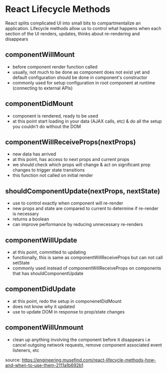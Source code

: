 # React Lifecycle Methods

React splits complicated UI into small bits to compartmentalize an application. Lifecycle methods allow us to control what happens when each section of the UI renders, updates, thinks about re-rendering and disappears

## componentWillMount
- before component render function called
- usually, not much to be done as component does not exist yet and default configuration should be done in component's constructor
- commonly used for setup configuration in root component at runtime (connecting to external APIs)

## componentDidMount
- component is rendered, ready to be used
- at this point start loading in your data (AJAX calls, etc) & do all the setup you couldn't do without the DOM

## componentWillReceiveProps(nextProps)
- new data has arrived
- at this point, has access to next props and current props
- we should check which props will change & act on significant prop changes to trigger state transitions
- this function not called on initial render

## shouldComponentUpdate(nextProps, nextState)
- use to control exactly when component will re-render
- new props and state are compared to current to determine if re-render is necessary
- returns a boolean
- can improve performance by reducing unnecessary re-renders

## componentWillUpdate
- at this point, committed to updating
- functionally, this is same as componentWillReceiveProps but can not call setState
- commonly used instead of componentWillReceiveProps on components that has shouldComponentUpdate

## componentDidUpdate
- at this point, redo the setup in componenetDidMount
- does not know why it updated
- use to update DOM in response to prop/state changes

## componentWillUnmount
- clean up anything involving the component before it disappears i.e cancel outgoing network requests, remove component associated event listeners, etc

source: https://engineering.musefind.com/react-lifecycle-methods-how-and-when-to-use-them-2111a1b692b1
